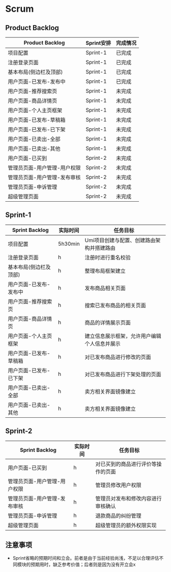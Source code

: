 # Scrum

## Product Backlog

| Product Backlog | Sprint安排 | 完成情况 |
|------|--------|--------|
| 项目配置 | Sprint-1 | 已完成 |
| 注册登录页面 | Sprint-1 | 已完成 |
| 基本布局(侧边栏及顶部) | Sprint-1 | 已完成 |
| 用户页面-已发布-发布中 | Sprint-1 | 已完成 |
| 用户页面-推荐搜索页 | Sprint-1 | 未完成 |
| 用户页面-商品详情页 | Sprint-1 | 未完成 |
| 用户页面-个人主页框架 | Sprint-1 | 未完成 |
| 用户页面-已发布-草稿箱 | Sprint-1 | 未完成 |
| 用户页面-已发布-已下架 | Sprint-1 | 未完成 |
| 用户页面-已卖出-全部 | Sprint-1 | 未完成 |
| 用户页面-已卖出-其他 | Sprint-1 | 未完成 |
| 用户页面-已买到 | Sprint-2 | 未完成 |
| 管理员页面-用户管理-用户权限 | Sprint-2 | 未完成 |
| 管理员页面-用户管理-发布审核 | Sprint-2 | 未完成 |
| 管理员页面-申诉管理 | Sprint-2 | 未完成 |
| 超级管理页面 | Sprint-2 | 未完成 |

## Sprint-1
| Sprint Backlog | 实际时间 | 任务目标 |
|------|----------|-----------------------------------------------------|
| 项目配置 | 5h30min | Umi项目创建与配置、创建路由架构并搭建路由 |
| 注册登录页面 | h | 注册时进行重名校验 |
| 基本布局(侧边栏及顶部) | h | 整理布局框架建立 |
| 用户页面-已发布-发布中 | h | 发布商品相关页面 |
| 用户页面-推荐搜索页 | h | 搜索已发布商品的相关页面 |
| 用户页面-商品详情页 | h | 商品的详情展示页面 |
| 用户页面-个人主页框架 | h | 建立信息展示框架，允许用户编辑个人信息并展示 |
| 用户页面-已发布-草稿箱 | h | 对已发布商品进行修改的页面 |
| 用户页面-已发布-已下架 | h | 对已发布商品进行下架处理的页面 |
| 用户页面-已卖出-全部 | h | 卖方相关界面镜像建立 |
| 用户页面-已卖出-其他 | h | 卖方相关界面镜像建立 |

## Sprint-2
| Sprint Backlog | 实际时间 | 任务目标 |
|------|----------|-----------------------------------------------------|
| 用户页面-已买到 | h | 对已买到的商品进行评价等操作的页面 |
| 管理员页面-用户管理-用户权限 | h | 管理员修改用户权限 |
| 管理员页面-用户管理-发布审核 | h | 管理员对发布和修改内容进行审核确认 |
| 管理员页面-申诉管理 | h | 退款商品的纠纷管理 |
| 超级管理页面 | h | 超级管理员的额外权限实现 |

## 注意事项
* Sprint省略的预期时间和立会。前者是由于当前经验尚浅，不足以合理评估不同模块的预期用时，缺乏参考价值；后者则是因为没有开立会x